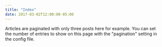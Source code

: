```yaml
---
title: "Index"
date: 2017-03-02T12:00:00-05:00
---
```

Articles are paginated with only three posts here for example. You can set the number of entries to show on this page with the "pagination" setting in the config file.
